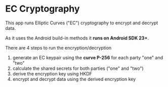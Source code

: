 # EC Cryptography

This app runs Elliptic Curves ("EC") cryptography to encrypt and decrypt data.

As it uses the Android build-in methods it **runs on Android SDK 23+**. 

There are 4 steps to run the encryption/decryption

1) generate an EC keypair using the **curve P-256** for each party "one" and "two"
2) calculate the shared secrets for both parties ("one" and "two")
3) derive the encryption key using HKDF
4) encrypt and decrypt data using the derived encryption key


